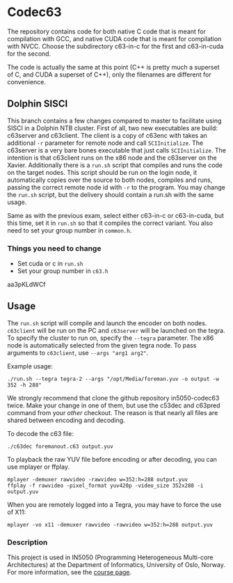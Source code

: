 # Codec63 #

The repository contains code for both native C code that is meant for compilation with GCC,
and native CUDA code that is meant for compilation with NVCC. Choose the subdirectory 
c63-in-c for the first and c63-in-cuda for the second.

The code is actually the same at this point (C++ is pretty much a superset of C,
and CUDA a superset of C++), only the filenames are different for convenience.

## Dolphin SISCI

This branch contains a few changes compared to master to facilitate using SISCI
in a Dolphin NTB cluster. First of all, two new executables are build:
c63server and c63client. The client is a copy of c63enc with takes an
additional `-r` parameter for remote node and call `SCIInitialize`. The
c63server is a very bare bones executable that just calls `SCIInitialize`. The
intention is that c63client runs on the x86 node and the c63server on the
Xavier. Additionally there is a `run.sh` script that compiles and runs the code
on the target nodes. This script should be run on the login node, it
automatically copies over the source to both nodes, compiles and runs, passing
the correct remote node id with `-r` to the program. You may change the
`run.sh` script, but the delivery should contain a run.sh with the same usage.

Same as with the previous exam, select either c63-in-c or c63-in-cuda, but this
time, set it in `run.sh` so that it compiles the correct variant. You also need
to set your group number in `common.h`.

### Things you need to change

- Set cuda or c in `run.sh`
- Set your group number in `c63.h`

aa3pKLdWCf

## Usage

The `run.sh` script will compile and launch the encoder on both nodes. `c63client`
will be run on the PC and `c63server` will be launched
on the tegra. To specify the cluster to run on, specify the `--tegra` parameter.
The x86 node is automatically selected from the given tegra node. To pass arguments
to `c63client`, use `--args "arg1 arg2"`.

Example usage:
```
./run.sh --tegra tegra-2 --args "/opt/Media/foreman.yuv -o output -w 352 -h 288"
```

We strongly recommend that clone the github repository in5050-codec63 twice.
Make your change in one of them, but use the c53dec and c63pred command from your
_other_ checkout. The reason is that nearly all files are shared between encoding
and decoding.

To decode the c63 file:
```
./c63dec foremanout.c63 output.yuv
```

To playback the raw YUV file before encoding or after decoding, you can use mplayer or ffplay.
```
mplayer -demuxer rawvideo -rawvideo w=352:h=288 output.yuv
ffplay -f rawvideo -pixel_format yuv420p -video_size 352x288 -i output.yuv
```
When you are remotely logged into a Tegra, you may have to force the use of X11:
```
mplayer -vo x11 -demuxer rawvideo -rawvideo w=352:h=288 output.yuv
```


### Description ###
This project is used in IN5050 (Programming Heterogeneous Multi-core Architectures) at the Department of Informatics, University of Oslo, Norway. For more information, see the [course page](https://www.uio.no/studier/emner/matnat/ifi/IN5050/).
